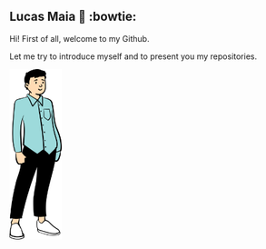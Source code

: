 ## Lucas Maia 👋 :bowtie:

Hi! First of all, welcome to my Github.

Let me try to introduce myself and to present you my repositories.

<img src="https://github.com/lucasluc4/lucasluc4/blob/master/lucarmaia6.svg" height="300px" />

<!--
**lucasluc4/lucasluc4** is a ✨ _special_ ✨ repository because its `README.md` (this file) appears on your GitHub profile.

Here are some ideas to get you started:

- 🔭 I’m currently working on ...
- 🌱 I’m currently learning ...
- 👯 I’m looking to collaborate on ...
- 🤔 I’m looking for help with ...
- 💬 Ask me about ...
- 📫 How to reach me: ...
- 😄 Pronouns: ...
- ⚡ Fun fact: ...
-->
